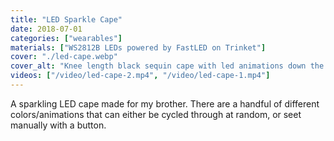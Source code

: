 ```yaml
---
title: "LED Sparkle Cape"
date: 2018-07-01
categories: ["wearables"]
materials: ["WS2812B LEDs powered by FastLED on Trinket"]
cover: "./led-cape.webp"
cover_alt: "Knee length black sequin cape with led animations down the back"
videos: ["/video/led-cape-2.mp4", "/video/led-cape-1.mp4"]
---
```

A sparkling LED cape made for my brother. There are a handful of different colors/animations that can either be cycled through at random, or seet manually with a button. 